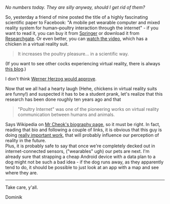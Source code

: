 *No numbers today. They are silly anyway, should I get rid of them?*

So, yesterday a friend of mine posted the title of a highly fascinating scientific paper to Facebook: "A mobile pet wearable computer and mixed reality system for human–poultry interaction through the internet" - if you want to read it, you can buy it from [Springer](http://link.springer.com/article/10.1007%2Fs00779-005-0051-6) or download it from [Researchgate](http://www.researchgate.net/publication/220141745_A_mobile_pet_wearable_computer_and_mixed_reality_system_for_human-poultry_interaction_through_the_internet/file/79e41510fc26181fc4.pdf). Or even better, you can [watch the video](https://www.youtube.com/watch?v=24SzSL1FI1Q), which has a chicken in a virtual reality suit.

> It increases the poultry pleasure… in a scientific way.

 (If you want to see other cocks experiencing virtual reality, there is always [this blog](http://whiteguyswearinoculusrifts.tumblr.com/).)

I don't think [Werner Herzog would approve](http://vimeo.com/9880377).

Now that we all had a hearty laugh (Hehe, chickens in virtual reality suits are funny!) and suspected it has to be a student prank, let's realize that this research has been done roughly ten years ago and that

> "Poultry Internet" was one of the pioneering works on virtual reality communication between humans and animals.

Says Wikipedia on [Mr Cheok's biography page](http://en.wikipedia.org/wiki/Adrian_David_Cheok), so it must be right. In fact, reading that bio and following a couple of links, it is obvious that this guy is doing [really important work](http://motherboard.vice.com/blog/the-multi-sensory-internet-brings-smell-taste-and-touch-to-the-web), that will probably influence our perception of reality in the future.  
Plus, it is probably safe to say that once we're completely decked out in internet-connected sensors, ("wearables" ugh) our pets are next. I'm already sure that strapping a cheap Android device with a data plan to a dog might not be such a bad idea - if the dog runs away, as they apparently tend to do, it should be possible to just look at an app with a map and see where they are.

---

Take care, y'all.

Dominik